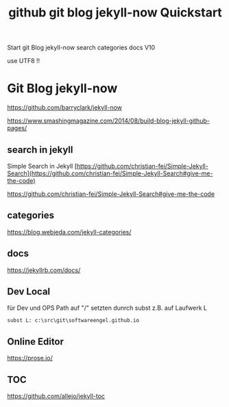 ﻿---
layout: post 
title: "github git blog jekyll-now Quickstart"
categories: [web, blog]
tags: [blog, jekyll]
---

Start git Blog jekyll-now  search categories docs V10

use UTF8 !!

# Git Blog jekyll-now

<https://github.com/barryclark/jekyll-now>

<https://www.smashingmagazine.com/2014/08/build-blog-jekyll-github-pages/>


## search in jekyll

Simple Search in Jekyll [https://github.com/christian-fei/Simple-Jekyll-Search](https://github.com/christian-fei/Simple-Jekyll-Search#give-me-the-code)

<https://github.com/christian-fei/Simple-Jekyll-Search#give-me-the-code>

## categories 

<https://blog.webjeda.com/jekyll-categories/>

## docs

<https://jekyllrb.com/docs/>

## Dev Local 

für Dev und OPS Path auf "/" setzten dunrch subst z.B. auf Laufwerk L

    subst L: c:\src\git\softwareengel.github.io

## Online Editor 

https://prose.io/

## TOC

<https://github.com/allejo/jekyll-toc>